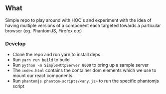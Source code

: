 ## What

Simple repo to play around with HOC's and experiment with the idea of having multiple versions of a component
each targeted towards a particular browser (eg. PhantomJS, Firefox etc)

### Develop

* Clone the repo and run yarn to install deps
* Run ``yarn run build`` to build
* Run ``python -m SimpleHttpServer 8000`` to bring up a sample server   
* The ``index.html`` contains the container dom elements which we use to mount our react components 
* Run ``phantomjs phantom-scripts/<any.js>`` to run the specific phantomjs script 



